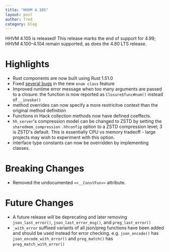 ```yaml
---
title: "HHVM 4.105"
layout: post
author: fred
category: blog
---
```


HHVM 4.105 is released! This release marks the end of support for 4.99;
HHVM 4.100&ndash;4.104 remain supported, as does the 4.80 LTS release.

# Highlights

- Rust components are now built using Rust 1.51.0
- Fixed [several bugs](https://github.com/facebook/hhvm/commit/6762285701de9940deb5d1d5d8bead23027508ce) in the
  new `enum class` feature
- Improved runtime error message when too many arguments are passed to a
  closure: the function is now reported as `Closure$func#num()` instead of
  `__invoke()`
- method overrides can now specify a more restricitve context than the original
  method definition
- Functions in Hack collection methods now have defined coeffects.
- `hh_server`'s compression model can be changed to ZSTD by setting the
  `sharedmem_compression` `.hhconfig` option to a ZSTD compression level; 3
  is ZSTD's default. This is essentially CPU vs memory tradeoff - large
  projects may wish to experiment with this option.
- interface type constants can now be overridden by implementing classes.

# Breaking Changes

- Removed the undocumented `<<__ConstFun>>` attribute.

# Future Changes

- A future release will be deprecating and later removing `json_last_error()`,
 `json_last_error_msg()`, and `preg_last_error()`
- `_with_error` suffixed variants of all json/preg functions have been added and
  should be used instead for error checking. e.g. `json_encode()` has
  `json_encode_with_error()` and `preg_match()` has `preg_match_with_error()`



